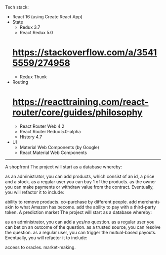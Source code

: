 Tech stack:
* React 16 (using Create React App)
* State
    * Redux 3.7
    * React Redux 5.0
    # https://stackoverflow.com/a/35415559/274958
    * Redux Thunk
* Routing
    # https://reacttraining.com/react-router/core/guides/philosophy
    * React Router Web 4.2
    * React Router Redux 5.0-alpha
    * History 4.7
* UI
    * Material Web Components (by Google)
    * React Material Web Components


---


A shopfront
The project will start as a database whereby:

as an administrator, you can add products, which consist of an id, a price and a stock.
as a regular user you can buy 1 of the products.
as the owner you can make payments or withdraw value from the contract.
Eventually, you will refactor it to include:

ability to remove products.
co-purchase by different people.
add merchants akin to what Amazon has become.
add the ability to pay with a third-party token.
A prediction market
The project will start as a database whereby:

as an administrator, you can add a yes/no question.
as a regular user you can bet on an outcome of the question.
as a trusted source, you can resolve the question.
as a regular user, you can trigger the mutual-based payouts.
Eventually, you will refactor it to include:

access to oracles.
market-making.